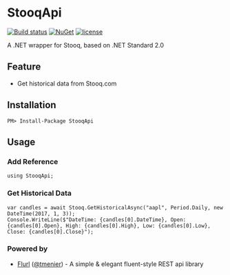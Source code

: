 # StooqApi
[![Build status](https://ci.appveyor.com/api/projects/status/d0c3l3kuj0yxmuq4?svg=true)](https://ci.appveyor.com/project/lppkarl/stooqapi)
[![NuGet](https://img.shields.io/nuget/v/StooqApi.svg)](https://www.nuget.org/packages/StooqApi/)
[![license](https://img.shields.io/github/license/lppkarl/StooqApi.svg)](https://github.com/lppkarl/StooqApi/blob/master/LICENSE)

A .NET wrapper for Stooq, based on .NET Standard 2.0

## Feature
* Get historical data from Stooq.com

## Installation
    PM> Install-Package StooqApi

## Usage
### Add Reference
    using StooqApi;

### Get Historical Data
    var candles = await Stooq.GetHistoricalAsync("aapl", Period.Daily, new DateTime(2017, 1, 3));
    Console.WriteLine($"DateTime: {candles[0].DateTime}, Open: {candles[0].Open}, High: {candles[0].High}, Low: {candles[0].Low}, Close: {candles[0].Close}");

### Powered by
* [Flurl](https://github.com/tmenier/Flurl) ([@tmenier](https://github.com/tmenier)) - A simple & elegant fluent-style REST api library 
